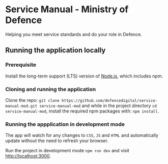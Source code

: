 # Service Manual - Ministry of Defence

Helping you meet service standards and do your role in Defence.

## Running the application locally

### Prerequisite

Install the long-term support (LTS) version of <a href="https://nodejs.org/en/">Node.js</a>, which includes npm.

### Cloning and running the application

Clone the repo: `git clone https://github.com/defencedigital/service-manual-mod.git service-manual-mod` and while in the project directory `cd service-manual-mod`, install the required npm packages with: `npm install`.

### Running the appplication in development mode

The app will watch for any changes to `CSS`, `JS` and `HTML` and automatically update without the need to refresh your browser.

Run the project in development mode `npm run dev` and visit <a href="http://localhost:3000">http://localhost:3000</a>.